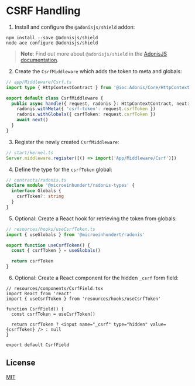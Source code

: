 # CSRF Handling

1. Install and configure the `@adonisjs/shield` addon:

```console
npm install --save @adonisjs/shield
node ace configure @adonisjs/shield
```

> **Note**: Find out more about `@adonisjs/shield` in the [AdonisJS documentation](https://docs.adonisjs.com/guides/security/web-security).

2. Create the `CsrfMiddleware` which adds the token to meta and globals:

```typescript
// app/Middleware/Csrf.ts
import type { HttpContextContract } from '@ioc:Adonis/Core/HttpContext'

export default class CsrfMiddleware {
  public async handle({ request, radonis }: HttpContextContract, next: () => Promise<void>) {
    radonis.withMeta({ 'csrf-token': request.csrfToken })
    radonis.withGlobals({ csrfToken: request.csrfToken })
    await next()
  }
}
```

3. Register the newly created `CsrfMiddleware`:

```typescript
// start/kernel.ts
Server.middleware.register([() => import('App/Middleware/Csrf')])
```

4. Define the type for the `csrfToken` global:

```typescript
// contracts/radonis.ts
declare module '@microeinhundert/radonis-types' {
  interface Globals {
    csrfToken?: string
  }
}
```

5. Optional: Create a React hook for retrieving the token from globals:

```typescript
// resources/hooks/useCsrfToken.ts
import { useGlobals } from '@microeinhundert/radonis'

export function useCsrfToken() {
  const { csrfToken } = useGlobals()

  return csrfToken
}
```

6. Optional: Create a React component for the hidden `_csrf` form field:

```tsx
// resources/components/CsrfField.tsx
import React from 'react'
import { useCsrfToken } from 'resources/hooks/useCsrfToken'

function CsrfField() {
  const csrfToken = useCsrfToken()

  return csrfToken ? <input name="_csrf" type="hidden" value={csrfToken} /> : null
}

export default CsrfField
```

## License

[MIT](LICENSE)

